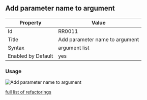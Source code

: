 ## Add parameter name to argument

Property | Value
--- | ---
Id|RR0011
Title|Add parameter name to argument
Syntax|argument list
Enabled by Default|yes

### Usage

![Add parameter name to argument](../../images/refactorings/AddParameterNameToArgument.png)

[full list of refactorings](Refactorings.md)